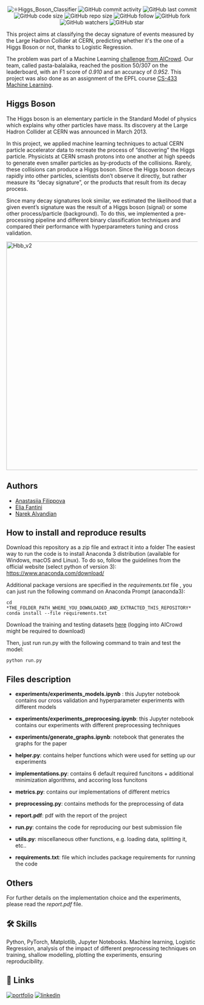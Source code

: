 <p align="center">
  <img alt="⚛️Higgs_Boson_Classifier" src="https://user-images.githubusercontent.com/62103572/183050158-52a3122b-35c2-4357-929a-f568c7a0ec38.png">
  <img alt="GitHub commit activity" src="https://img.shields.io/github/commit-activity/y/EliaFantini/-Higgs-Boson-Classifier-using-LHC-CERN-data">
  <img alt="GitHub last commit" src="https://img.shields.io/github/last-commit/EliaFantini/-Higgs-Boson-Classifier-using-LHC-CERN-data">
  <img alt="GitHub code size" src="https://img.shields.io/github/languages/code-size/EliaFantini/-Higgs-Boson-Classifier-using-LHC-CERN-data">
  <img alt="GitHub repo size" src="https://img.shields.io/github/repo-size/EliaFantini/-Higgs-Boson-Classifier-using-LHC-CERN-data">
  <img alt="GitHub follow" src="https://img.shields.io/github/followers/EliaFantini?label=Follow">
  <img alt="GitHub fork" src="https://img.shields.io/github/forks/EliaFantini/-Higgs-Boson-Classifier-using-LHC-CERN-data?label=Fork">
  <img alt="GitHub watchers" src="https://img.shields.io/github/watchers/EliaFantini/-Higgs-Boson-Classifier-using-LHC-CERN-data?abel=Watch">
  <img alt="GitHub star" src="https://img.shields.io/github/stars/EliaFantini/-Higgs-Boson-Classifier-using-LHC-CERN-data?style=social">
</p>


This project aims at classifying the decay signature of events measured by the Large Hadron Collider at CERN, predicting whether it's the one of a Higgs Boson or not, thanks to Logistic Regression.

The problem was part of a Machine Learning [challenge from AICrowd](https://www.aicrowd.com/challenges/epfl-machine-learning-higgs). Our team, called pasta-balalaika, reached the position 50/307 on the leaderboard, with an F1 score of *0.910* and an accuracy	of *0.952*. This project was also done as an assignment of the EPFL course [CS-433 Machine Learning](https://edu.epfl.ch/coursebook/en/machine-learning-CS-433).

## Higgs Boson
The Higgs boson is an elementary particle in the Standard Model of physics which explains why other particles
have mass. Its discovery at the Large Hadron Collider at CERN was announced in March 2013. 

In this project, we applied machine learning techniques to actual CERN particle accelerator data to recreate the process of
“discovering” the Higgs particle. Physicists at CERN smash protons into one another at
high speeds to generate even smaller particles as by-products of the collisions. Rarely, these collisions can produce
a Higgs boson. Since the Higgs boson decays rapidly into other particles, scientists don’t observe it directly,
but rather measure its “decay signature”, or the products that result from its decay process. 

Since many decay signatures look similar, we estimated the likelihood that a given event’s signature was the result of a
Higgs boson (signal) or some other process/particle (background). To do this, we implemented a pre-processing pipeline and different binary classification
techniques and compared their performance with hyperparameters tuning and cross validation.

<img width="600" alt="Hbb_v2" src="https://user-images.githubusercontent.com/62103572/183052578-ba8910b8-ba31-46d8-b5b0-96048ff90941.png">


## Authors 
-  [Anastasiia Filippova](https://github.com/nastya236)
-  [Elia Fantini](https://github.com/EliaFantini)
-  [Narek Alvandian](https://github.com/narekvslife)

## How to install and reproduce results
Download this repository as a zip file and extract it into a folder
The easiest way to run the code is to install
Anaconda 3 distribution (available for Windows, macOS and
Linux). To do so, follow the guidelines from the official
website (select python of version 3): https://www.anaconda.com/download/

Additional package versions are specified in the *requirements.txt* file , you can just run the following command on Anaconda Prompt (anaconda3):
```shell
cd *THE_FOLDER_PATH_WHERE_YOU_DOWNLOADED_AND_EXTRACTED_THIS_REPOSITORY*
conda install --file requirements.txt
```
Download the training and testing datasets [here](https://www.aicrowd.com/challenges/epfl-machine-learning-higgs/dataset_files) (logging into AICrowd might be required to download)

Then, just run run.py with the following command to train and test the model:
```shell
python run.py
```

## Files description

- **experiments/experiments_models.ipynb** : this Jupyter notebook contains our cross validation and hyperparameter experiments with different models

- **experiments/experiments_preprocesing.ipynb**: this Jupyter notebook contains our experiments with different preprocessing techniques

- **experiments/generate_graphs.ipynb**: notebook that generates the graphs for the paper

- **helper.py**: contains helper functions which were used for setting up our experiments  

- **implementations.py**: contains 6 default required funcitons + additional minimization algorithms, and accoring loss funcitons 

- **metrics.py**: contains our implementations of different metrics

- **preprocessing.py**: contains methods for the preprocessing of data 

- **report.pdf**: pdf with the report of the project

- **run.py**: contains the code for reproducing our best submission file

- **utils.py**: miscellaneous other functions, e.g. loading data, splitting it, etc..

- **requirements.txt**: file which includes package requirements for running the code

## Others
For further details on the implementation choice and the experiments, please read the *report.pdf* file.
## 🛠 Skills
Python, PyTorch, Matplotlib, Jupyter Notebooks. Machine learning, Logistic Regression, analysis of the impact of different preprocessing techniques on training, shallow modelling, plotting the experiments, ensuring reproducibility.
## 🔗 Links
[![portfolio](https://img.shields.io/badge/my_portfolio-000?style=for-the-badge&logo=ko-fi&logoColor=white)](https://github.com/EliaFantini/)
[![linkedin](https://img.shields.io/badge/linkedin-0A66C2?style=for-the-badge&logo=linkedin&logoColor=white)](https://www.linkedin.com/in/-elia-fantini/)

